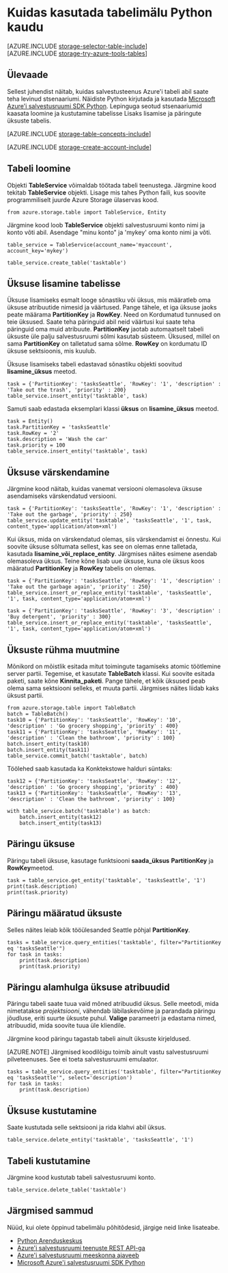 <properties
    pageTitle="Kasutamine: Python tabelimälu | Microsoft Azure'i"
    description="Liigendatud andmete talletamiseks pilveteenuses Azure'i tabelimälu, NoSQL andmete poe kaudu."
    services="storage"
    documentationCenter="python"
    authors="tamram"
    manager="carmonm"
    editor="tysonn"/>

<tags
    ms.service="storage"
    ms.workload="storage"
    ms.tgt_pltfrm="na"
    ms.devlang="python"
    ms.topic="article"
    ms.date="10/18/2016"
    ms.author="tamram"/>


# <a name="how-to-use-table-storage-from-python"></a>Kuidas kasutada tabelimälu Python kaudu

[AZURE.INCLUDE [storage-selector-table-include](../../includes/storage-selector-table-include.md)]
<br/>
[AZURE.INCLUDE [storage-try-azure-tools-tables](../../includes/storage-try-azure-tools-tables.md)]

## <a name="overview"></a>Ülevaade

Sellest juhendist näitab, kuidas salvestusteenus Azure'i tabeli abil saate teha levinud stsenaariumi. Näidiste Python kirjutada ja kasutada [Microsoft Azure'i salvestusruumi SDK Python]. Lepinguga seotud stsenaariumid kaasata loomine ja kustutamine tabelisse Lisaks lisamise ja päringute üksuste tabelis.

[AZURE.INCLUDE [storage-table-concepts-include](../../includes/storage-table-concepts-include.md)]

[AZURE.INCLUDE [storage-create-account-include](../../includes/storage-create-account-include.md)]

## <a name="create-a-table"></a>Tabeli loomine

Objekti **TableService** võimaldab töötada tabeli teenustega. Järgmine kood tekitab **TableService** objekti. Lisage mis tahes Python faili, kus soovite programmiliselt juurde Azure Storage ülaservas kood.

    from azure.storage.table import TableService, Entity

Järgmine kood loob **TableService** objekti salvestusruumi konto nimi ja konto võti abil.  Asendage "minu konto" ja 'mykey' oma konto nimi ja võti.

    table_service = TableService(account_name='myaccount', account_key='mykey')

    table_service.create_table('tasktable')

## <a name="add-an-entity-to-a-table"></a>Üksuse lisamine tabelisse

Üksuse lisamiseks esmalt looge sõnastiku või üksus, mis määratleb oma üksuse atribuutide nimesid ja väärtused. Pange tähele, et iga üksuse jaoks peate määrama **PartitionKey** ja **RowKey**. Need on Kordumatud tunnused on teie üksused. Saate teha päringuid abil neid väärtusi kui saate teha päringuid oma muid atribuute. **PartitionKey** jaotab automaatselt tabeli üksuste üle palju salvestusruumi sõlmi kasutab süsteem.
Üksused, millel on sama **PartitionKey** on talletatud sama sõlme. **RowKey** on kordumatu ID üksuse sektsioonis, mis kuulub.

Üksuse lisamiseks tabeli edastavad sõnastiku objekti soovitud **lisamine\_üksus** meetod.

    task = {'PartitionKey': 'tasksSeattle', 'RowKey': '1', 'description' : 'Take out the trash', 'priority' : 200}
    table_service.insert_entity('tasktable', task)

Samuti saab edastada eksemplari klassi **üksus** on **lisamine\_üksus** meetod.

    task = Entity()
    task.PartitionKey = 'tasksSeattle'
    task.RowKey = '2'
    task.description = 'Wash the car'
    task.priority = 100
    table_service.insert_entity('tasktable', task)

## <a name="update-an-entity"></a>Üksuse värskendamine

Järgmine kood näitab, kuidas vanemat versiooni olemasoleva üksuse asendamiseks värskendatud versiooni.

    task = {'PartitionKey': 'tasksSeattle', 'RowKey': '1', 'description' : 'Take out the garbage', 'priority' : 250}
    table_service.update_entity('tasktable', 'tasksSeattle', '1', task, content_type='application/atom+xml')

Kui üksus, mida on värskendatud olemas, siis värskendamist ei õnnestu. Kui soovite üksuse sõltumata sellest, kas see on olemas enne talletada, kasutada **lisamine\_või\_replace_entity**.
Järgmises näites esimene asendab olemasoleva üksus. Teine kõne lisab uue üksuse, kuna ole üksus koos määratud **PartitionKey** ja **RowKey** tabelis on olemas.

    task = {'PartitionKey': 'tasksSeattle', 'RowKey': '1', 'description' : 'Take out the garbage again', 'priority' : 250}
    table_service.insert_or_replace_entity('tasktable', 'tasksSeattle', '1', task, content_type='application/atom+xml')

    task = {'PartitionKey': 'tasksSeattle', 'RowKey': '3', 'description' : 'Buy detergent', 'priority' : 300}
    table_service.insert_or_replace_entity('tasktable', 'tasksSeattle', '1', task, content_type='application/atom+xml')

## <a name="change-a-group-of-entities"></a>Üksuste rühma muutmine

Mõnikord on mõistlik esitada mitut toimingute tagamiseks atomic töötlemine server partii. Tegemise, et kasutate **TableBatch** klassi. Kui soovite esitada paketi, saate kõne **Kinnita\_paketi**. Pange tähele, et kõik üksused peab olema sama sektsiooni selleks, et muuta partii. Järgmises näites liidab kaks üksust partii.

    from azure.storage.table import TableBatch
    batch = TableBatch()
    task10 = {'PartitionKey': 'tasksSeattle', 'RowKey': '10', 'description' : 'Go grocery shopping', 'priority' : 400}
    task11 = {'PartitionKey': 'tasksSeattle', 'RowKey': '11', 'description' : 'Clean the bathroom', 'priority' : 100}
    batch.insert_entity(task10)
    batch.insert_entity(task11)
    table_service.commit_batch('tasktable', batch)

Töölehed saab kasutada ka Konktekstowe halduri süntaks:

    task12 = {'PartitionKey': 'tasksSeattle', 'RowKey': '12', 'description' : 'Go grocery shopping', 'priority' : 400}
    task13 = {'PartitionKey': 'tasksSeattle', 'RowKey': '13', 'description' : 'Clean the bathroom', 'priority' : 100}

    with table_service.batch('tasktable') as batch:
        batch.insert_entity(task12)
        batch.insert_entity(task13)


## <a name="query-for-an-entity"></a>Päringu üksuse

Päringu tabeli üksuse, kasutage funktsiooni **saada\_üksus** **PartitionKey** ja **RowKey**meetod.

    task = table_service.get_entity('tasktable', 'tasksSeattle', '1')
    print(task.description)
    print(task.priority)

## <a name="query-a-set-of-entities"></a>Päringu määratud üksuste

Selles näites leiab kõik tööülesanded Seattle põhjal **PartitionKey**.

    tasks = table_service.query_entities('tasktable', filter="PartitionKey eq 'tasksSeattle'")
    for task in tasks:
        print(task.description)
        print(task.priority)

## <a name="query-a-subset-of-entity-properties"></a>Päringu alamhulga üksuse atribuudid

Päringu tabeli saate tuua vaid mõned atribuudid üksus.
Selle meetodi, mida nimetatakse *projektsiooni*, vähendab läbilaskevõime ja parandada päringu jõudluse, eriti suurte üksuste puhul. **Valige** parameetri ja edastama nimed, atribuudid, mida soovite tuua üle kliendile.

Järgmine kood päringu tagastab tabeli ainult üksuste kirjeldused.

[AZURE.NOTE] Järgmised koodilõigu toimib ainult vastu salvestusruumi pilveteenuses. See ei toeta salvestusruumi emulaator.

    tasks = table_service.query_entities('tasktable', filter="PartitionKey eq 'tasksSeattle'", select='description')
    for task in tasks:
        print(task.description)

## <a name="delete-an-entity"></a>Üksuse kustutamine

Saate kustutada selle sektsiooni ja rida klahvi abil üksus.

    table_service.delete_entity('tasktable', 'tasksSeattle', '1')

## <a name="delete-a-table"></a>Tabeli kustutamine

Järgmine kood kustutab tabeli salvestusruumi konto.

    table_service.delete_table('tasktable')

## <a name="next-steps"></a>Järgmised sammud

Nüüd, kui olete õppinud tabelimälu põhitõdesid, järgige neid linke lisateabe.

- [Python Arenduskeskus](/develop/python/)
- [Azure'i salvestusruumi teenuste REST API-ga](http://msdn.microsoft.com/library/azure/dd179355)
- [Azure'i salvestusruumi meeskonna ajaveeb]
- [Microsoft Azure'i salvestusruumi SDK Python]

[Azure'i salvestusruumi meeskonna ajaveeb]: http://blogs.msdn.com/b/windowsazurestorage/
[Microsoft Azure'i salvestusruumi SDK Python]: https://github.com/Azure/azure-storage-python
